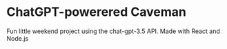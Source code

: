 # ChatGPT-powerered Caveman
Fun little weekend project using the chat-gpt-3.5 API. Made with React and Node.js